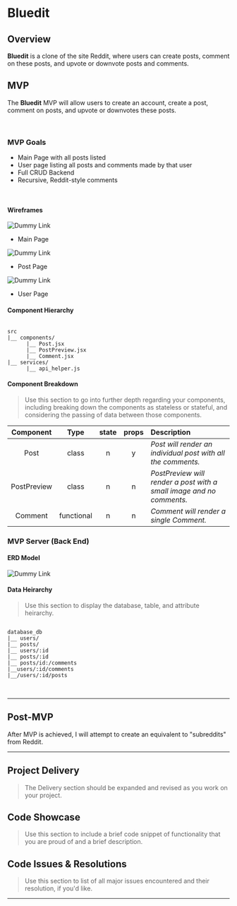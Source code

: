 # Bluedit

## Overview

**Bluedit** is a clone of the site Reddit, where users can create posts, comment on these posts, and upvote or downvote posts and comments.

## MVP


The **Bluedit** MVP will allow users to create an account, create a post, comment on posts, and upvote or downvotes these posts.

<br>

### MVP Goals

- Main Page with all posts listed
- User page listing all posts and comments made by that user
- Full CRUD Backend
- Recursive, Reddit-style comments

<br>

#### Wireframes

![Dummy Link](https://i.imgur.com/qeHEAe2.png)

- Main Page

![Dummy Link](https://i.imgur.com/oim1dfL.png)

- Post Page

![Dummy Link](https://i.imgur.com/tgULjRj.png)

- User Page

#### Component Hierarchy

``` structure

src
|__ components/
      |__ Post.jsx
      |__ PostPreview.jsx
      |__ Comment.jsx
|__ services/
      |__ api_helper.js

```

#### Component Breakdown

> Use this section to go into further depth regarding your components, including breaking down the components as stateless or stateful, and considering the passing of data between those components.

|  Component   |    Type    | state | props | Description                                                         |
| :----------: | :--------: | :---: | :---: | :---------------------------------------------------------------    |
|    Post      | class      |   n   |   y   | _Post will render an individual post with all the comments._        |
|  PostPreview | class      |   n   |   n   | _PostPreview will render a post with a small image and no comments._|
|   Comment    | functional |   n   |   n   | _Comment will render a single Comment._                             |

### MVP Server (Back End)

#### ERD Model

![Dummy Link](https://i.imgur.com/6M5qlbe.png)

#### Data Heirarchy

> Use this section to display the database, table, and attribute heirarchy.

``` structure

database_db
|__ users/
|__ posts/
|__ users/:id
|__ posts/:id
|__ posts/id:/comments
|__users/:id/comments
|__/users/:id/posts

```

<br>

***

## Post-MVP

After MVP is achieved, I will attempt to create an equivalent to "subreddits" from Reddit.

***

## Project Delivery

> The Delivery section should be expanded and revised as you work on your project.

## Code Showcase

> Use this section to include a brief code snippet of functionality that you are proud of and a brief description.

## Code Issues & Resolutions

> Use this section to list of all major issues encountered and their resolution, if you'd like.

***
